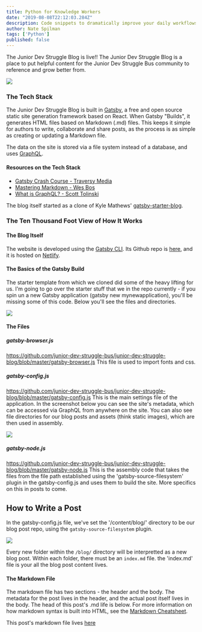 ```yaml
---
title: Python for Knowledge Workers
date: "2019-08-08T22:12:03.284Z"
description: Code snippets to dramatically improve your daily workflows
author: Nate Spilman
tags: ['Python']
published: false
---
```


The Junior Dev Struggle Blog is live!!
The Junior Dev Struggle Blog is a place to put helpful content for the Junior Dev Struggle Bus community to reference and grow better from. 

![](https://media.giphy.com/media/dQpUkK59l5Imxsh8jN/giphy.gif)

### The Tech Stack 
The Junior Dev Struggle Blog is built in [Gatsby](https://www.gatsbyjs.org/), a free and open source static site generation framework based on React. When Gatsby "Builds", it generates HTML files based on Markdown (.md) files. This keeps it simple for authors to write, collaborate and share posts, as the process is as simple as creating or updating a Markdown file. 

The data on the site is stored via a file system instead of a database, and uses [GraphQL](https://graphql.org/). 

#### Resources on the Tech Stack 
 * [Gatsby Crash Course - Traversy Media](https://www.youtube.com/watch?v=6YhqQ2ZW1sc)
 * [Mastering Markdown - Wes Bos](https://www.youtube.com/watch?v=8YC4kw9w89E)
 * [What is GraphQL? - Scott Tolinski](https://www.youtube.com/watch?v=VjXb3PRL9WI&t=495s)

The blog itself started as a clone of Kyle Mathews' [gatsby-starter-blog](https://www.gatsbyjs.org/starters/gatsbyjs/gatsby-starter-blog/).

### The Ten Thousand Foot View of How It Works 
#### The Blog Itself
The website is developed using the [Gatsby CLI](https://www.gatsbyjs.org/docs/quick-start). Its Github repo is [here](https://github.com/junior-dev-struggle-bus/junior-dev-struggle-blog), and it is hosted on [Netlify](https://www.netlify.com/). 

#### The Basics of the Gatsby Build
The starter template from which we cloned did some of the heavy lifting for us. I'm going to go over the starter stuff that we in the repo currently - if you spin un a new Gatsby application (gatsby new mynewapplication), you'll be missing some of this code. Below you'll see the files and directories. 

![](./directoriesAndFiles.png)

#### The Files 

##### gatsby-browser.js
https://github.com/junior-dev-struggle-bus/junior-dev-struggle-blog/blob/master/gatsby-browser.js
This file is used to import fonts and css.

##### gatsby-config.js
https://github.com/junior-dev-struggle-bus/junior-dev-struggle-blog/blob/master/gatsby-config.js
This is the main settings file of the application. In the screenshot below you can see the site's metadata, which can be accessed via GraphQL from anywhere on the site. You can also see file directories for our blog posts and assets (think static images), which are then used in assembly. 

![](./gatsbyConfig.png)

##### gatsby-node.js
https://github.com/junior-dev-struggle-bus/junior-dev-struggle-blog/blob/master/gatsby-node.js
This is the assembly code that takes the files from the file path established using the 'gatsby-source-filesystem' plugin in the gatsby-config.js and uses them to build the site. More specifics on this in posts to come. 

## How to Write a Post
In the gatsby-config.js file, we've set the '/content/blog/' directory to be our blog post repo, using the `gatsby-source-filesystem` plugin. 

![](./blogFilesystem.png)

Every new folder within the `/blog/` directory will be interpretted as a new blog post. Within each folder, there must be an `index.md` file. the 'index.md' file is your all the blog post content lives.  

#### The Markdown File
The markdown file has two sections - the header and the body. The metadata for the post lives in the header, and the actual post itself lives in the body. The head of this post's .md life is below. For more information on how markdown syntax is built into HTML, see the [Markdown Cheatsheet](https://github.com/adam-p/markdown-here/wiki/Markdown-Cheatsheet).

This post's markdown file lives [here](https://github.com/junior-dev-struggle-bus/junior-dev-struggle-blog/blob/master/content/blog/thetechbehindtheblog/index.md)



